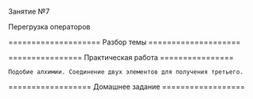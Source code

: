 Занятие №7

Перегрузка операторов

==================== Разбор темы ====================

================ Практическая работа ================
	
	Подобие алхимии. Соединение двух элементов для получения третьего.
			
================== Домашнее задание ==================